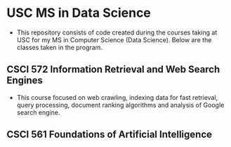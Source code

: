 # USC MS in Data Science

  - This repository consists of code created during the courses taking at USC for my MS in Computer Science (Data Science). Below are the classes taken in the program.

## CSCI 572 Information Retrieval and Web Search Engines

  - This course focused on web crawling, indexing data for fast retrieval, query processing, document ranking algorithms and analysis of Google search engine.

## CSCI 561 Foundations of Artificial Intelligence
